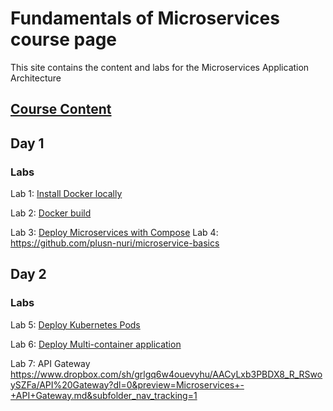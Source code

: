 # Fundamentals of Microservices course page 

This site contains the content and labs for the Microservices Application Architecture

## [Course Content](http://bit.ly/fun-istio-slides)

## Day 1 

### Labs

Lab 1: [Install Docker locally](labs/01-docker-daemon)

Lab 2: [Docker build](labs/02-docker-build/)   

Lab 3: [Deploy Microservices with Compose](labs/03-compose) 
Lab 4: https://github.com/plusn-nuri/microservice-basics



## Day 2

### Labs 

Lab 5: [Deploy Kubernetes Pods](labs/04-pods)

Lab 6: [Deploy Multi-container application](labs/05-multi)

Lab 7: API Gateway https://www.dropbox.com/sh/grlgq6w4ouevyhu/AACyLxb3PBDX8_R_RSwoySZFa/API%20Gateway?dl=0&preview=Microservices+-+API+Gateway.md&subfolder_nav_tracking=1
